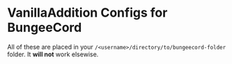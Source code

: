 # VanillaAddition Configs for BungeeCord

All of these are placed in your `/<username>/directory/to/bungeecord-folder` folder.
It __will not__ work elsewise.
